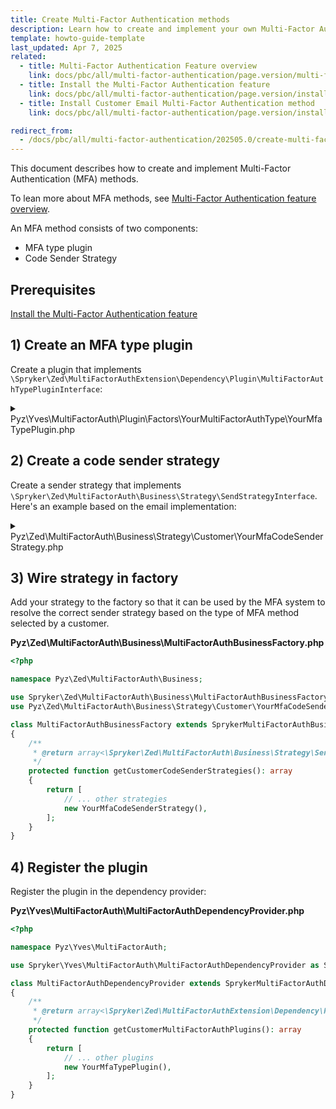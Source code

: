 ```yaml
---
title: Create Multi-Factor Authentication methods
description: Learn how to create and implement your own Multi-Factor Authentication method in Spryker.
template: howto-guide-template
last_updated: Apr 7, 2025
related:
  - title: Multi-Factor Authentication Feature overview
    link: docs/pbc/all/multi-factor-authentication/page.version/multi-factor-authentication.html
  - title: Install the Multi-Factor Authentication feature
    link: docs/pbc/all/multi-factor-authentication/page.version/install-multi-factor-authentication-feature.html
  - title: Install Customer Email Multi-Factor Authentication method
    link: docs/pbc/all/multi-factor-authentication/page.version/install-customer-email-multi-factor-authentication-method.html

redirect_from:
  - /docs/pbc/all/multi-factor-authentication/202505.0/create-multi-factor-authentication-methods.html
---
```


This document describes how to create and implement Multi-Factor Authentication (MFA) methods.

To lean more about MFA methods, see [Multi-Factor Authentication feature overview](/docs/pbc/all/multi-factor-authentication/{{page.version}}/multi-factor-authentication.html).

An MFA method consists of two components:

- MFA type plugin
- Code Sender Strategy

## Prerequisites

[Install the Multi-Factor Authentication feature](/docs/pbc/all/multi-factor-authentication/{{page.version}}/install-multi-factor-authentication-feature.html)

## 1) Create an MFA type plugin

Create a plugin that implements `\Spryker\Zed\MultiFactorAuthExtension\Dependency\Plugin\MultiFactorAuthTypePluginInterface`:

<details>
<summary>Pyz\Yves\MultiFactorAuth\Plugin\Factors\YourMultiFactorAuthType\YourMfaTypePlugin.php</summary>

```php
<?php

namespace Pyz\Yves\MultiFactorAuth\Plugin\Factors\YourMultiFactorAuthType;

use Generated\Shared\Transfer\CustomerMultiFactorAuthTypeTransfer;
use Generated\Shared\Transfer\CustomerTransfer;
use Spryker\Yves\Kernel\AbstractPlugin;
use Spryker\Shared\MultiFactorAuthExtension\Dependency\Plugin\MultiFactorAuthPluginInterface;

class YourMfaTypePlugin extends AbstractPlugin implements MultiFactorAuthPluginInterface
{
    /**
     * @var string
     */
    protected const YOUR_MULTI_FACTOR_AUTH_TYPE = 'your-multi-factor-auth-type';
    
    /**
     * {@inheritDoc}
     *
     * @api
     * 
     * @var string
     */
    public function getName(): string
    {
        return static::YOUR_MULTI_FACTOR_AUTH_TYPE;
    }
    
    /**
     * {@inheritDoc}
     *
     * @api
     *
     * @param string $multiFactorAuthMethod
     *
     * @return bool
     */
    public function isApplicable(string $multiFactorAuthMethod): bool
    {
        return $multiFactorAuthMethod === static::YOUR_MULTI_FACTOR_AUTH_TYPE;
    }

    /**
     * {@inheritDoc}
     *
     * @api
     *
     * @param \Generated\Shared\Transfer\MultiFactorAuthTransfer $multiFactorAuthTransfer
     *
     * @return void
     */
    public function sendCode(MultiFactorAuthTransfer $multiFactorAuthTransfer): void
    {
        $this->getClient()->sendCustomerCode($multiFactorAuthTransfer);
    }
}
```

</details>

## 2) Create a code sender strategy

Create a sender strategy that implements `\Spryker\Zed\MultiFactorAuth\Business\Strategy\SendStrategyInterface`. Here's an example based on the email implementation:

<details>
<summary>Pyz\Zed\MultiFactorAuth\Business\Strategy\Customer\YourMfaCodeSenderStrategy.php</summary>

```php
<?php

namespace Pyz\Zed\MultiFactorAuth\Business\Strategy\Customer;

use Generated\Shared\Transfer\MultiFactorAuthTransfer;
use Spryker\Zed\MultiFactorAuth\Business\Strategy\SendStrategyInterface;

class YourMfaCodeSenderStrategy implements SendStrategyInterface
{
    /**
     * @var string
     */
    protected const YOUR_MFA_TYPE = 'your-multi-factor-auth-type';

    /**
     * @param \Generated\Shared\Transfer\MultiFactorAuthTransfer $multiFactorAuthTransfer
     *
     * @return bool
     */
    public function isApplicable(MultiFactorAuthTransfer $multiFactorAuthTransfer): bool
    {
        return $multiFactorAuthTransfer->getType() === static::YOUR_MFA_TYPE;
    }

    /**
     * @param \Generated\Shared\Transfer\MultiFactorAuthTransfer $multiFactorAuthTransfer
     *
     * @return \Generated\Shared\Transfer\MultiFactorAuthTransfer
     */
    public function send(MultiFactorAuthTransfer $multiFactorAuthTransfer): MultiFactorAuthTransfer
    {
        // Implement your code sending logic here
        // For example, send via SMS, authenticator app, etc.
        
        return $multiFactorAuthTransfer;
    }
}
```

</details>

## 3) Wire strategy in factory

Add your strategy to the factory so that it can be used by the MFA system to resolve the correct sender strategy based on the type of MFA method selected by a customer.

**Pyz\Zed\MultiFactorAuth\Business\MultiFactorAuthBusinessFactory.php**

```php
<?php

namespace Pyz\Zed\MultiFactorAuth\Business;

use Spryker\Zed\MultiFactorAuth\Business\MultiFactorAuthBusinessFactory as SprykerMultiFactorAuthBusinessFactory;
use Pyz\Zed\MultiFactorAuth\Business\Strategy\Customer\YourMfaCodeSenderStrategy;

class MultiFactorAuthBusinessFactory extends SprykerMultiFactorAuthBusinessFactory
{
    /**
     * @return array<\Spryker\Zed\MultiFactorAuth\Business\Strategy\SendStrategyInterface>
     */
    protected function getCustomerCodeSenderStrategies(): array
    {
        return [
            // ... other strategies
            new YourMfaCodeSenderStrategy(),
        ];
    }
}
```

## 4) Register the plugin

Register the plugin in the dependency provider:

**Pyz\Yves\MultiFactorAuth\MultiFactorAuthDependencyProvider.php**

```php
<?php

namespace Pyz\Yves\MultiFactorAuth;

use Spryker\Yves\MultiFactorAuth\MultiFactorAuthDependencyProvider as SprykerMultiFactorAuthDependencyProvider;

class MultiFactorAuthDependencyProvider extends SprykerMultiFactorAuthDependencyProvider
{
    /**
     * @return array<\Spryker\Zed\MultiFactorAuthExtension\Dependency\Plugin\MultiFactorAuthTypePluginInterface>
     */
    protected function getCustomerMultiFactorAuthPlugins(): array
    {
        return [
            // ... other plugins
            new YourMfaTypePlugin(),
        ];
    }
}
```

